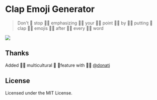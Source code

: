 # Clap Emoji Generator

> Don't 👏 stop 👏🏻 emphasizing 👏🏼 your 👏🏽 point 👏🏾 by 👏🏿 putting 👏 clap 👏🏻 emojis 👏🏼 after 👏🏽 every 👏🏾 word

<img src="https://media.giphy.com/media/l4FGtP9FCMcozmMfu/giphy.gif"/>

## Thanks 
Added 👏🏻 multicultural 👏 🏼feature with 👏🏾 [@donatj](https://github.com/donatj)

## License

Licensed under the MIT License.
